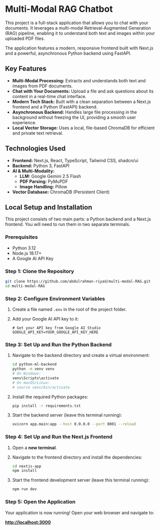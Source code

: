 # Multi-Modal RAG Chatbot

This project is a full-stack application that allows you to chat with your documents. It leverages a multi-modal Retrieval-Augmented Generation (RAG) pipeline, enabling it to understand both text and images within your uploaded PDF files.

The application features a modern, responsive frontend built with Next.js and a powerful, asynchronous Python backend using FastAPI.

## Key Features

-   **Multi-Modal Processing:** Extracts and understands both text and images from PDF documents.
-   **Chat with Your Documents:** Upload a file and ask questions about its content in a real-time chat interface.
-   **Modern Tech Stack:** Built with a clean separation between a Next.js frontend and a Python (FastAPI) backend.
-   **Asynchronous Backend:** Handles large file processing in the background without freezing the UI, providing a smooth user experience.
-   **Local Vector Storage:** Uses a local, file-based ChromaDB for efficient and private text retrieval.

## Technologies Used

-   **Frontend:** Next.js, React, TypeScript, Tailwind CSS, shadcn/ui
-   **Backend:** Python 3, FastAPI
-   **AI & Multi-Modality:**
    -   **LLM:** Google Gemini 2.5 Flash
    -   **PDF Parsing:** PyMuPDF
    -   **Image Handling:** Pillow
-   **Vector Database:** ChromaDB (Persistent Client)

## Local Setup and Installation

This project consists of two main parts: a Python backend and a Next.js frontend. You will need to run them in two separate terminals.

### Prerequisites

-   Python 3.12
-   Node.js 18.17+
-   A Google AI API Key

### Step 1: Clone the Repository

```bash
git clone https://github.com/abdulrahman-riyad/multi-modal-RAG.git
cd multi-modal-RAG
```

### Step 2: Configure Environment Variables

1.  Create a file named `.env` in the root of the project folder.
2.  Add your Google AI API key to it:

    ```env
    # Get your API key from Google AI Studio
    GOOGLE_API_KEY=YOUR_GOOGLE_API_KEY_HERE
    ```

### Step 3: Set Up and Run the Python Backend

1.  Navigate to the backend directory and create a virtual environment:

    ```bash
    cd python-ml-backend
    python -m venv venv
    # On Windows:
    venv\Scripts\activate
    # On macOS/Linux:
    # source venv/bin/activate
    ```

2.  Install the required Python packages:

    ```bash
    pip install -r requirements.txt
    ```

3.  Start the backend server (leave this terminal running):

    ```bash
    uvicorn app.main:app --host 0.0.0.0 --port 8001 --reload
    ```

### Step 4: Set Up and Run the Next.js Frontend

1.  Open a **new terminal**.
2.  Navigate to the frontend directory and install the dependencies:

    ```bash
    cd nextjs-app
    npm install
    ```

3.  Start the frontend development server (leave this terminal running):

    ```bash
    npm run dev
    ```

### Step 5: Open the Application

Your application is now running! Open your web browser and navigate to:

**[http://localhost:3000](http://localhost:3000)**
